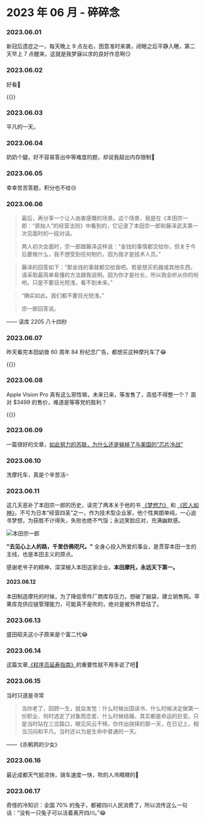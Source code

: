 # 2023 年 06 月 - 碎碎念


### 2023.06.01
新冠后遗症之一，每天晚上 9 点左右，困意准时来袭，闭眼之后平静入睡，第二天早上 7 点醒来，这就是我梦寐以求的良好作息啊😏

### 2023.06.02
好看🥰

{{<bilibili BV1CT411K7vh>}}

### 2023.06.03
平凡的一天。

### 2023.06.04
奶奶个腿，好不容易答出中等难度的题，却说我超出内存限制🤬

### 2023.06.05
幸幸苦苦答题，积分也不给😒

### 2023.06.06
> 最后，再分享一个让人由衷感慨的场景。这个场景，我是在《本田宗一郎：“原始人”的经营法则》中看到的，它记录了本田宗一郎和藤泽武夫第一次见面时的一段对话。

> 两人初次会面时，宗一郎跟藤泽这样说：“金钱的事情都交给你，但关于今后要做什么，我不想受到任何制约，因为我才是技术人员。”

> 藤泽的回答如下：“那金钱的事就都交给我吧。若是想买机器或其他东西，请采取最简单易懂的方法跟我说明。因为你才是社长，所以我会听从你的吩咐。只是不要目光短浅，看不到未来。”

> “确实如此。我们都不要目光短浅。”

> 宗一郎回答说。

—— 读库 2205 八十四秒

### 2023.06.07
昨天看完本田幼兽 60 周年 84 秒纪念广告，都想买这种摩托车了😂

{{<bilibili BV1B3411U79d>}}

### 2023.06.08
Apple Vision Pro 真有这么邪性嘛，未来已来，等发售了，高低不得整一个？ 面对 $3499 的售价，难道是等等党的胜利？

{{<youtube WflBIbpeLKQ>}}

### 2023.06.09
一篇很好的文章，[如此努力的苏联，为什么还是输掉了与美国的“芯片冷战”](https://mp.weixin.qq.com/s/Vqd2tg0Rlx0bSaPxUYc9Cg)

### 2023.06.10
洗摩托车，真是个辛苦活💦

### 2023.06.11
这几天恶补了本田宗一郎的历史，读完了两本关于他的书 [《梦想力》](https://miasanmia.cc/reading-dream-power/) 和 [《匠人如神》](https://miasanmia.cc/reading-craftsmen-are-like-gods/)，不亏为日本“经营四圣”之一，作为技术型企业家，他个性爽朗单纯，一心追寻梦想，为获胜不计得失，失败也绝不气馁；永远笑脸应对，充满幽默感。

![本田宗一郎](https://upload.wikimedia.org/wikipedia/commons/b/bb/Honda_Souichiro_zaikai_1964.jpg)

**"去见心上人的路，千里仿佛咫尺。"** 全身心投入所爱的事业，是贯穿本田一生的主线，也是本田主义的原点。

感谢老爷子的精神，深深植入本田这家企业。**本田摩托，永远天下第一。**

#### 2023.06.12
本田制造摩托的时候，为了降低零件厂商库存压力，想破了脑袋，建立销售网。苹果库克供应链管理能力，可能真不是吹的，绝对是被外界低估了。
  
### 2023.06.13
盛田昭夫这小子原来是个富二代😂

### 2023.06.14
这篇文章[《程序员延寿指南》](https://github.com/geekan/HowToLiveLonger)的重要性就不用多说了吧🙂

### 2023.06.15
当时只道是寻常

> 当你老了，回顾一生，就会发觉：什么时候出国读书、什么时候决定做第一份职业、何时选定了对象而恋爱、什么时候结婚，其实都是命运的巨变。只是当时站在三岔路口，眼见风云干椅，你作出抉择的那一天，在日记上，相当沉闷和平凡，当时还以为是生命中普通的一天。

——《杀鹌鹑的少女》

### 2023.06.16
最近成都天气挺凉快，骑车速度一快，吹的人冷飕飕的🥶

### 2023.06.17
奇怪的冷知识：全国 70% 的兔子，都被四川人民消费了，所以流传这么一句话：“没有一只兔子可以活着离开四川。”😂

